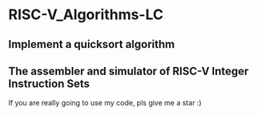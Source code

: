 # RISC-V_Algorithms-LC

## Implement a quicksort algorithm 

## The assembler and simulator of RISC-V Integer Instruction Sets 

If you are really going to use my code, pls give me a star :)
